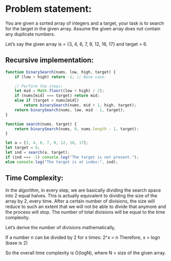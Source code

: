 # **Problem statement:** 
You are given a sorted array of integers and a target, your task is to search for the target in the given array. Assume the given array does not contain any duplicate numbers.

Let’s say the given array is = {3, 4, 6, 7, 9, 12, 16, 17} and target = 6.

## **Recursive implementation:**

```Javascript
function binarySearch(nums, low, high, target) {
    if (low > high) return -1; // Base case.

    // Perform the steps:
    let mid = Math.floor((low + high) / 2);
    if (nums[mid] === target) return mid;
    else if (target > nums[mid])
        return binarySearch(nums, mid + 1, high, target);
    return binarySearch(nums, low, mid - 1, target);
}

function search(nums, target) {
    return binarySearch(nums, 0, nums.length - 1, target);
}

let a = [3, 4, 6, 7, 9, 12, 16, 17];
let target = 6;
let ind = search(a, target);
if (ind === -1) console.log("The target is not present.");
else console.log("The target is at index:", ind);


```

## **Time Complexity:**

In the algorithm, in every step, we are basically dividing the search space into 2 equal halves. This is actually equivalent to dividing the size of the array by 2, every time. After a certain number of divisions, the size will reduce to such an extent that we will not be able to divide that anymore and the process will stop. The number of total divisions will be equal to the time complexity.

Let’s derive the number of divisions mathematically,

If a number n can be divided by 2 for x times:
	2^x = n
Therefore, x = logn (base is 2)

So the overall time complexity is O(logN), where N = size of the given array.